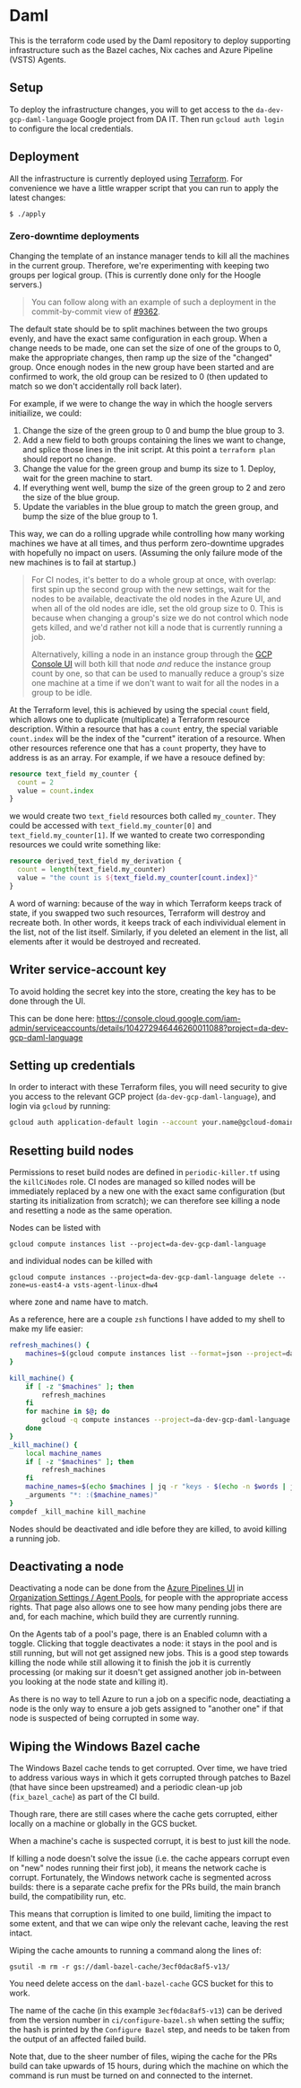 # Daml

This is the terraform code used by the Daml repository to deploy supporting
infrastructure such as the Bazel caches, Nix caches and Azure Pipeline (VSTS)
Agents.

## Setup

To deploy the infrastructure changes, you will to get access to the
`da-dev-gcp-daml-language` Google project from DA IT. Then run
`gcloud auth login` to configure the local credentials.

## Deployment

All the infrastructure is currently deployed using
[Terraform](https://www.terraform.io). For convenience we have a little
wrapper script that you can run to apply the latest changes:

```
$ ./apply
```

### Zero-downtime deployments

Changing the template of an instance manager tends to kill all the machines in
the current group. Therefore, we're experimenting with keeping two groups per
logical group. (This is currently done only for the Hoogle servers.)

> You can follow along with an example of such a deployment in the
> commit-by-commit view of [#9362](https://github.com/digital-asset/daml/pull/9362/commits).

The default state should be to split machines between the two groups evenly,
and have the exact same configuration in each group. When a change needs to be
made, one can set the size of one of the groups to 0, make the appropriate
changes, then ramp up the size of the "changed" group. Once enough nodes in the
new group have been started and are confirmed to work, the old group can be
resized to 0 (then updated to match so we don't accidentally roll back later).

For example, if we were to change the way in which the hoogle servers
initiailize, we could:

1. Change the size of the green group to 0 and bump the blue group to 3.
2. Add a new field to both groups containing the lines we want to change, and
   splice those lines in the init script. At this point a `terraform plan`
   should report no change.
3. Change the value for the green group and bump its size to 1. Deploy, wait
   for the green machine to start.
4. If everything went well, bump the size of the green group to 2 and zero the
   size of the blue group.
5. Update the variables in the blue group to match the green group, and bump
   the size of the blue group to 1.

This way, we can do a rolling upgrade while controlling how many working
machines we have at all times, and thus perform zero-downtime upgrades with
hopefully no impact on users. (Assuming the only failure mode of the new
machines is to fail at startup.)

> For CI nodes, it's better to do a whole group at once, with overlap: first
> spin up the second group with the new settings, wait for the nodes to be
> available, deactivate the old nodes in the Azure UI, and when all of the old
> nodes are idle, set the old group size to 0. This is because when changing a
> group's size we do not control which node gets killed, and we'd rather not
> kill a node that is currently running a job.
>
> Alternatively, killing a node in an instance group through the [GCP Console
> UI](https://console.cloud.google.com) will both kill that node _and_ reduce
> the instance group count by one, so that can be used to manually reduce a
> group's size one machine at a time if we don't want to wait for all the nodes
> in a group to be idle.

At the Terraform level, this is achieved by using the special `count` field,
which allows one to duplicate (multiplicate) a Terraform resource description.
Within a resource that has a `count` entry, the special variable `count.index`
will be the index of the "current" iteration of a resource. When other
resources reference one that has a `count` property, they have to address is as
an array. For example, if we have a resouce defined by:

```terraform
resource text_field my_counter {
  count = 2
  value = count.index
}
```

we would create two `text_field` resources both called `my_counter`. They could
be accessed with `text_field.my_counter[0]` and `text_field.my_counter[1]`. If
we wanted to create two corresponding resources we could write something like:

```terraform
resource derived_text_field my_derivation {
  count = length(text_field.my_counter)
  value = "the count is ${text_field.my_counter[count.index]}"
}
```

A word of warning: because of the way in which Terraform keeps track of state,
if you swapped two such resources, Terraform will destroy and recreate both. In
other words, it keeps track of each indivividual element in the list, not of
the list itself. Similarly, if you deleted an element in the list, all elements
after it would be destroyed and recreated.

## Writer service-account key

To avoid holding the secret key into the store, creating the key has to be
done through the UI.

This can be done here: https://console.cloud.google.com/iam-admin/serviceaccounts/details/104272946446260011088?project=da-dev-gcp-daml-language

## Setting up credentials

In order to interact with these Terraform files, you will need security to give
you access to the relevant GCP project (`da-dev-gcp-daml-language`), and login
via `gcloud` by running:

```bash
gcloud auth application-default login --account your.name@gcloud-domain.com
```

## Resetting build nodes

Permissions to reset build nodes are defined in `periodic-killer.tf` using
the `killCiNodes` role. CI nodes are managed so killed nodes will be
immediately replaced by a new one with the exact same configuration (but
starting its initialization from scratch); we can therefore see killing a
node and resetting a node as the same operation.

Nodes can be listed with
```
gcloud compute instances list --project=da-dev-gcp-daml-language
```

and individual nodes can be killed with
```
gcloud compute instances --project=da-dev-gcp-daml-language delete --zone=us-east4-a vsts-agent-linux-dhw4
```

where zone and name have to match.

As a reference, here are a couple `zsh` functions I have added to my shell to
make my life easier:
```zsh
refresh_machines() {
    machines=$(gcloud compute instances list --format=json --project=da-dev-gcp-daml-language | jq -c '[.[] | select (.name | startswith("vsts-")) | {key: .name, value: .zone | sub (".*/"; "")}] | from_entries')
}

kill_machine() {
    if [ -z "$machines" ]; then
        refresh_machines
    fi
    for machine in $@; do
        gcloud -q compute instances --project=da-dev-gcp-daml-language delete --zone=$(echo $machines | jq -r ".[\"$machine\"]") $machine
    done
}
_kill_machine() {
    local machine_names
    if [ -z "$machines" ]; then
        refresh_machines
    fi
    machine_names=$(echo $machines | jq -r "keys - $(echo -n $words | jq -sRc 'split(" ")') | .[]")
    _arguments "*: :($machine_names)"
}
compdef _kill_machine kill_machine
```

Nodes should be deactivated and idle before they are killed, to avoid killing a
running job.

## Deactivating a node

Deactivating a node can be done from the [Azure Pipelines
UI](https://dev.azure.com) in [Organization Settings / Agent
Pools](https://dev.azure.com/digitalasset/daml/_settings/agentqueues), for
people with the appropriate access rights. That page also allows one to see how
many pending jobs there are and, for each machine, which build they are
currently running.

On the Agents tab of a pool's page, there is an Enabled column with a toggle.
Clicking that toggle deactivates a node: it stays in the pool and is still
running, but will not get assigned new jobs. This is a good step towards
killing the node while still allowing it to finish the job it is currently
processing (or making sur it doesn't get assigned another job in-between you
looking at the node state and killing it).

As there is no way to tell Azure to run a job on a specific node, deactiating a
node is the only way to ensure a job gets assigned to "another one" if that
node is suspected of being corrupted in some way.

## Wiping the Windows Bazel cache

The Windows Bazel cache tends to get corrupted. Over time, we have tried to
address various ways in which it gets corrupted through patches to Bazel (that
have since been upstreamed) and a periodic clean-up job (`fix_bazel_cache`) as
part of the CI build.

Though rare, there are still cases where the cache gets corrupted, either
locally on a machine or globally in the GCS bucket.

When a machine's cache is suspected corrupt, it is best to just kill the node.

If killing a node doesn't solve the issue (i.e. the cache appears corrupt even
on "new" nodes running their first job), it means the network cache is corrupt.
Fortunately, the Windows network cache is segmented across builds: there is a
separate cache prefix for the PRs build, the main branch build, the
compatibility run, etc.

This means that corruption is limited to one build, limiting the impact to some
extent, and that we can wipe only the relevant cache, leaving the rest intact.

Wiping the cache amounts to running a command along the lines of:

```
gsutil -m rm -r gs://daml-bazel-cache/3ecf0dac8af5-v13/
```

You need delete access on the `daml-bazel-cache` GCS bucket for this to work.

The name of the cache (in this example `3ecf0dac8af5-v13`) can be derived from
the version number in `ci/configure-bazel.sh` when setting the suffix; the hash
is printed by the `Configure Bazel` step, and needs to be taken from the output
of an affected failed build.

Note that, due to the sheer number of files, wiping the cache for the PRs build
can take upwards of 15 hours, during which the machine on which the command is
run must be turned on and connected to the internet.
